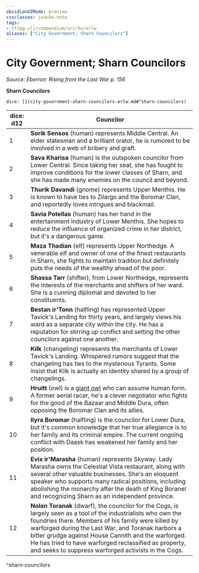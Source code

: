 ```yaml
---
obsidianUIMode: preview
cssclasses: json5e-note
tags:
- ttrpg-cli/compendium/src/5e/erlw
aliases: ["City Government; Sharn Councilors"]
---
```

# City Government; Sharn Councilors
*Source: Eberron: Rising from the Last War p. 156* 

**Sharn Councilors**

`dice: [](city-government-sharn-councilors-erlw.md#^sharn-councilors)`

| dice: d12 | Councilor |
|-----------|-----------|
| 1 | **Sorik Sensos** (human) represents Middle Central. An elder statesman and a brilliant orator, he is rumored to be involved in a web of bribery and graft. |
| 2 | **Sava Kharisa** (human) is the outspoken councilor from Lower Central. Since taking her seat, she has fought to improve conditions for the lower classes of Sharn, and she has made many enemies on the council and beyond. |
| 3 | **Thurik Davandi** (gnome) represents Upper Menthis. He is known to have ties to Zilargo and the Boromar Clan, and reportedly loves intrigues and blackmail. |
| 4 | **Savia Potellas** (human) has her hand in the entertainment industry of Lower Menthis. She hopes to reduce the influence of organized crime in her district, but it's a dangerous game. |
| 5 | **Maza Thadian** (elf) represents Upper Northedge. A venerable elf and owner of one of the finest restaurants in Sharn, she fights to maintain tradition but definitely puts the needs of the wealthy ahead of the poor. |
| 6 | **Shassa Tarr** (shifter), from Lower Northedge, represents the interests of the merchants and shifters of her ward. She is a cunning diplomat and devoted to her constituents. |
| 7 | **Bestan ir'Tonn** (halfling) has represented Upper Tavick's Landing for thirty years, and largely views his ward as a separate city within the city. He has a reputation for stirring up conflict and setting the other councilors against one another. |
| 8 | **Kilk** (changeling) represents the merchants of Lower Tavick's Landing. Whispered rumors suggest that the changeling has ties to the mysterious Tyrants. Some insist that Kilk is actually an identity shared by a group of changelings. |
| 9 | **Hruitt** (owl) is a [giant owl](Misc%20Files/CLI/compendium/bestiary/beast/giant-owl.md) who can assume human form. A former aerial racer, he's a clever negotiator who fights for the good of the Bazaar and Middle Dura, often opposing the Boromar Clan and its allies. |
| 10 | **Ilyra Boromar** (halfling) is the councilor for Lower Dura, but it's common knowledge that her true allegiance is to her family and its criminal empire. The current ongoing conflict with Daask has weakened her family and her position. |
| 11 | **Evix ir'Marasha** (human) represents Skyway. Lady Marasha owns the Celestial Vista restaurant, along with several other valuable businesses. She's an eloquent speaker who supports many radical positions, including abolishing the monarchy after the death of King Boranel and recognizing Sharn as an independent province. |
| 12 | **Nolan Toranak** (dwarf), the councilor for the Cogs, is largely seen as a tool of the industrialists who own the foundries there. Members of his family were killed by warforged during the Last War, and Toranak harbors a bitter grudge against House Cannith and the warforged. He has tried to have warforged reclassified as property, and seeks to suppress warforged activists in the Cogs. |
^sharn-councilors
